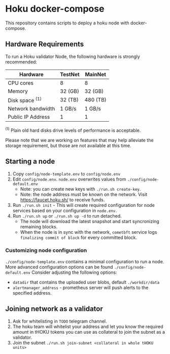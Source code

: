 # Hoku docker-compose

This repository contains scripts to deploy a hoku node with docker-compose.

## Hardware Requirements

To run a Hoku validator Node, the following hardware is strongly recommended:

| Hardware          | TestNet  | MainNet   |
|-------------------|----------|-----------|
| CPU cores         | 8        | 8         |
| Memory            | 32 (GB)  | 32 (GB)   |
| Disk space <sup>(1)</sup>    | 32 (TB)  | 480 (TB)  |
| Network bandwidth | 1 GB/s   | 1 GB/s    |
| Public IP Address | 1        | 1         |

<sup>(1)</sup> Plain old hard disks drive levels of performance is acceptable.

Please note that we are working on features that may help alleviate the storage requirement, but those are not available at this time.

## Starting a node
1. Copy `config/node-template.env` to `config/node.env`
2. Edit `config/node.env`. `node.env` overwrites values from `./config/node-default.env`
   * Note: you can create new keys with `./run.sh create-key`.
   * Note: the node address must be known on the network. Visit https://faucet.hoku.sh/ to receive funds.
3. Run `./run.sh init` - This will create required configuration for node services based on your configuration in `node.env`.
4. Run `./run.sh up` or `./run.sh up -d` to run detached.
   * The node will download the latest snapshot and start syncronizing remaining blocks.
   * When the node is in sync with the network, `cometbft` service logs `finalizing commit of block` for every committed block.

### Customizing node configuration
`./config/node-template.env` contains a minimal configuration to run a node.
More advanced configuration options can be found `./config/node-default.env`
Consider adjusting the following options:
* `datadir` that contains the uploaded user blobs, default `./workdir/data`
* `alertmanager_address` - prometheus server will push alerts to the specified address.

## Joining network as a validator
1. Ask for whitelisting in `TODO` telegram channel.
2. The hoku team will whitelist your address and let you know the required amount in tHOKU tokens you can use as collateral to join the subnet as a validator.
3. Join the subnet `./run.sh join-subnet <collateral in whole tHOKU units>`
